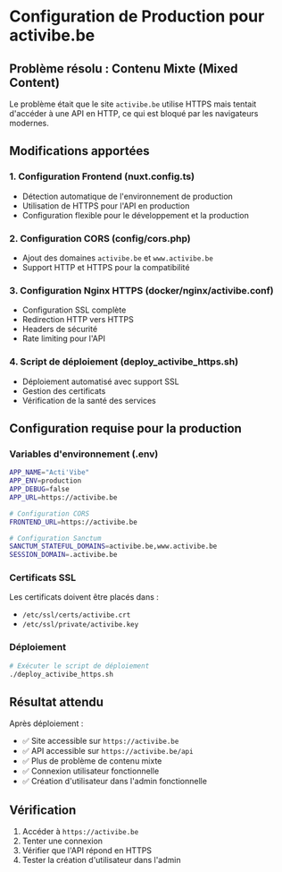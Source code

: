 # Configuration de Production pour activibe.be

## Problème résolu : Contenu Mixte (Mixed Content)

Le problème était que le site `activibe.be` utilise HTTPS mais tentait d'accéder à une API en HTTP, ce qui est bloqué par les navigateurs modernes.

## Modifications apportées

### 1. Configuration Frontend (nuxt.config.ts)
- Détection automatique de l'environnement de production
- Utilisation de HTTPS pour l'API en production
- Configuration flexible pour le développement et la production

### 2. Configuration CORS (config/cors.php)
- Ajout des domaines `activibe.be` et `www.activibe.be`
- Support HTTP et HTTPS pour la compatibilité

### 3. Configuration Nginx HTTPS (docker/nginx/activibe.conf)
- Configuration SSL complète
- Redirection HTTP vers HTTPS
- Headers de sécurité
- Rate limiting pour l'API

### 4. Script de déploiement (deploy_activibe_https.sh)
- Déploiement automatisé avec support SSL
- Gestion des certificats
- Vérification de la santé des services

## Configuration requise pour la production

### Variables d'environnement (.env)
```bash
APP_NAME="Acti'Vibe"
APP_ENV=production
APP_DEBUG=false
APP_URL=https://activibe.be

# Configuration CORS
FRONTEND_URL=https://activibe.be

# Configuration Sanctum
SANCTUM_STATEFUL_DOMAINS=activibe.be,www.activibe.be
SESSION_DOMAIN=.activibe.be
```

### Certificats SSL
Les certificats doivent être placés dans :
- `/etc/ssl/certs/activibe.crt`
- `/etc/ssl/private/activibe.key`

### Déploiement
```bash
# Exécuter le script de déploiement
./deploy_activibe_https.sh
```

## Résultat attendu

Après déploiement :
- ✅ Site accessible sur `https://activibe.be`
- ✅ API accessible sur `https://activibe.be/api`
- ✅ Plus de problème de contenu mixte
- ✅ Connexion utilisateur fonctionnelle
- ✅ Création d'utilisateur dans l'admin fonctionnelle

## Vérification

1. Accéder à `https://activibe.be`
2. Tenter une connexion
3. Vérifier que l'API répond en HTTPS
4. Tester la création d'utilisateur dans l'admin
